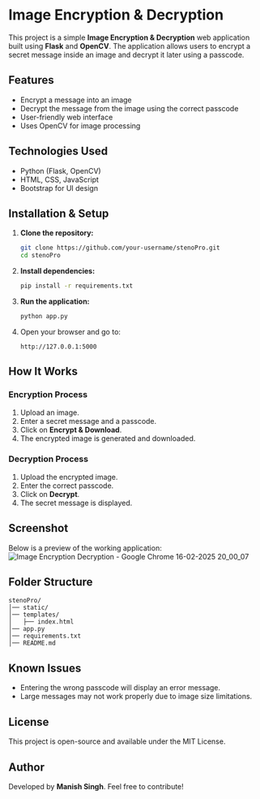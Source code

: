 # Image Encryption & Decryption

This project is a simple **Image Encryption & Decryption** web application built using **Flask** and **OpenCV**. The application allows users to encrypt a secret message inside an image and decrypt it later using a passcode.

## Features

- Encrypt a message into an image
- Decrypt the message from the image using the correct passcode
- User-friendly web interface
- Uses OpenCV for image processing

## Technologies Used

- Python (Flask, OpenCV)
- HTML, CSS, JavaScript
- Bootstrap for UI design

## Installation & Setup

1. **Clone the repository:**

   ```sh
   git clone https://github.com/your-username/stenoPro.git
   cd stenoPro
   ```

2. **Install dependencies:**

   ```sh
   pip install -r requirements.txt
   ```

3. **Run the application:**

   ```sh
   python app.py
   ```

4. Open your browser and go to:

   ```
   http://127.0.0.1:5000
   ```

## How It Works

### **Encryption Process**

1. Upload an image.
2. Enter a secret message and a passcode.
3. Click on **Encrypt & Download**.
4. The encrypted image is generated and downloaded.

### **Decryption Process**

1. Upload the encrypted image.
2. Enter the correct passcode.
3. Click on **Decrypt**.
4. The secret message is displayed.

## Screenshot

Below is a preview of the working application:
![Image Encryption   Decryption - Google Chrome 16-02-2025 20_00_07](https://github.com/user-attachments/assets/00bda95e-15b9-468e-af75-8dbe83ecdda3)

## Folder Structure

```
stenoPro/
│── static/
│── templates/
│   ├── index.html
│── app.py
│── requirements.txt
│── README.md
```

## Known Issues

- Entering the wrong passcode will display an error message.
- Large messages may not work properly due to image size limitations.

## License

This project is open-source and available under the MIT License.

## Author

Developed by **Manish Singh**. Feel free to contribute!

